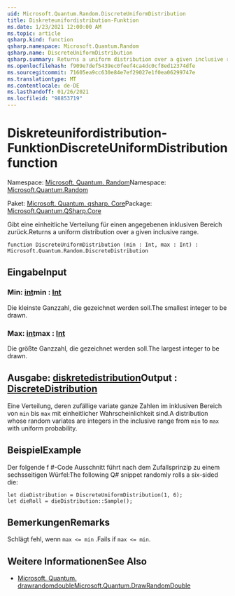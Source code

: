 ```yaml
---
uid: Microsoft.Quantum.Random.DiscreteUniformDistribution
title: Diskreteunifordistribution-Funktion
ms.date: 1/23/2021 12:00:00 AM
ms.topic: article
qsharp.kind: function
qsharp.namespace: Microsoft.Quantum.Random
qsharp.name: DiscreteUniformDistribution
qsharp.summary: Returns a uniform distribution over a given inclusive range.
ms.openlocfilehash: f909e7def5439ec0feef4ca4dc0cf8ed12374dfe
ms.sourcegitcommit: 71605ea9cc630e84e7ef29027e1f0ea06299747e
ms.translationtype: MT
ms.contentlocale: de-DE
ms.lasthandoff: 01/26/2021
ms.locfileid: "98853719"
---
```

# <a name="discreteuniformdistribution-function"></a><span data-ttu-id="a05b6-102">Diskreteunifordistribution-Funktion</span><span class="sxs-lookup"><span data-stu-id="a05b6-102">DiscreteUniformDistribution function</span></span>

<span data-ttu-id="a05b6-103">Namespace: [Microsoft. Quantum. Random](xref:Microsoft.Quantum.Random)</span><span class="sxs-lookup"><span data-stu-id="a05b6-103">Namespace: [Microsoft.Quantum.Random](xref:Microsoft.Quantum.Random)</span></span>

<span data-ttu-id="a05b6-104">Paket: [Microsoft. Quantum. qsharp. Core](https://nuget.org/packages/Microsoft.Quantum.QSharp.Core)</span><span class="sxs-lookup"><span data-stu-id="a05b6-104">Package: [Microsoft.Quantum.QSharp.Core](https://nuget.org/packages/Microsoft.Quantum.QSharp.Core)</span></span>


<span data-ttu-id="a05b6-105">Gibt eine einheitliche Verteilung für einen angegebenen inklusiven Bereich zurück.</span><span class="sxs-lookup"><span data-stu-id="a05b6-105">Returns a uniform distribution over a given inclusive range.</span></span>

```qsharp
function DiscreteUniformDistribution (min : Int, max : Int) : Microsoft.Quantum.Random.DiscreteDistribution
```


## <a name="input"></a><span data-ttu-id="a05b6-106">Eingabe</span><span class="sxs-lookup"><span data-stu-id="a05b6-106">Input</span></span>

### <a name="min--int"></a><span data-ttu-id="a05b6-107">Min: [int](xref:microsoft.quantum.lang-ref.int)</span><span class="sxs-lookup"><span data-stu-id="a05b6-107">min : [Int](xref:microsoft.quantum.lang-ref.int)</span></span>

<span data-ttu-id="a05b6-108">Die kleinste Ganzzahl, die gezeichnet werden soll.</span><span class="sxs-lookup"><span data-stu-id="a05b6-108">The smallest integer to be drawn.</span></span>


### <a name="max--int"></a><span data-ttu-id="a05b6-109">Max: [int](xref:microsoft.quantum.lang-ref.int)</span><span class="sxs-lookup"><span data-stu-id="a05b6-109">max : [Int](xref:microsoft.quantum.lang-ref.int)</span></span>

<span data-ttu-id="a05b6-110">Die größte Ganzzahl, die gezeichnet werden soll.</span><span class="sxs-lookup"><span data-stu-id="a05b6-110">The largest integer to be drawn.</span></span>



## <a name="output--discretedistribution"></a><span data-ttu-id="a05b6-111">Ausgabe: [diskretedistribution](xref:Microsoft.Quantum.Random.DiscreteDistribution)</span><span class="sxs-lookup"><span data-stu-id="a05b6-111">Output : [DiscreteDistribution](xref:Microsoft.Quantum.Random.DiscreteDistribution)</span></span>

<span data-ttu-id="a05b6-112">Eine Verteilung, deren zufällige variate ganze Zahlen im inklusiven Bereich von `min` bis `max` mit einheitlicher Wahrscheinlichkeit sind.</span><span class="sxs-lookup"><span data-stu-id="a05b6-112">A distribution whose random variates are integers in the inclusive range from `min` to `max` with uniform probability.</span></span>

## <a name="example"></a><span data-ttu-id="a05b6-113">Beispiel</span><span class="sxs-lookup"><span data-stu-id="a05b6-113">Example</span></span>

<span data-ttu-id="a05b6-114">Der folgende f #-Code Ausschnitt führt nach dem Zufallsprinzip zu einem sechsseitigen Würfel:</span><span class="sxs-lookup"><span data-stu-id="a05b6-114">The following Q# snippet randomly rolls a six-sided die:</span></span>

```qsharp
let dieDistribution = DiscreteUniformDistribution(1, 6);
let dieRoll = dieDistribution::Sample();
```

## <a name="remarks"></a><span data-ttu-id="a05b6-115">Bemerkungen</span><span class="sxs-lookup"><span data-stu-id="a05b6-115">Remarks</span></span>

<span data-ttu-id="a05b6-116">Schlägt fehl, wenn `max <= min` .</span><span class="sxs-lookup"><span data-stu-id="a05b6-116">Fails if `max <= min`.</span></span>

## <a name="see-also"></a><span data-ttu-id="a05b6-117">Weitere Informationen</span><span class="sxs-lookup"><span data-stu-id="a05b6-117">See Also</span></span>

- [<span data-ttu-id="a05b6-118">Microsoft. Quantum. drawrandomdouble</span><span class="sxs-lookup"><span data-stu-id="a05b6-118">Microsoft.Quantum.DrawRandomDouble</span></span>](xref:Microsoft.Quantum.DrawRandomDouble)